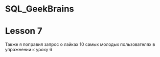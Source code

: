 # SQL_GeekBrains
# Lesson 7
Также я поправил запрос о лайках 10 самых молодых пользователях в упражнении к уроку 6
